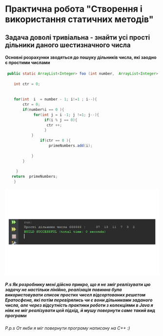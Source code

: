 # Практична робота "Створення і використання статичних методів"
## Задача доволі тривіальна - знайти усі прості дільники даного шестизначного числа
#### Основні розрахунки зводяться до пошуку дільників числа, які заодно є простими числами 

``` Java 
 public static ArrayList<Integer> foo (int number,  ArrayList<Integer> primeNumbers ){
    
    int ctr = 0;
   
   
    for(int  i  = number - 1; i!=1 ; i--){
        ctr = 0;
        if(number%i == 0 ){
             for(int j = i -1; j !=1; j--){
                  if(i % j == 0){
                   ctr ++; 
                  } 
            }
                if(ctr == 0 ){
                    primeNumbers.add(i);
                
            }
        } 
    
     }
   return  primeNumbers;  
    }
```
![](https://github.com/ppc-ntu-khpi/35---static-methods-Stas-dev/blob/master/primeNumbers.png)

##### P.s Як розробнику мені дійсно прикро, що я не зміг ревлізувати цю задачу не настільки лінійно, реалізація повинна була використовувати список простих чисел відсортованих решетом Ератосфена, які потім перевірялись чи є вони дільниками заданого числа, але через відсутність практики роботи з колекціями в Java я ніяк не міг реалізувати цей підхід, й мушу повернути саме такий вид програми
###### P.p.s От якби я міг повернути програму написану на С++ :)